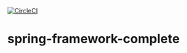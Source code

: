 [![CircleCI](https://circleci.com/gh/vikramlc/spring-framework-complete.svg?style=svg)](https://circleci.com/gh/vikramlc/spring-framework-complete)
# spring-framework-complete
